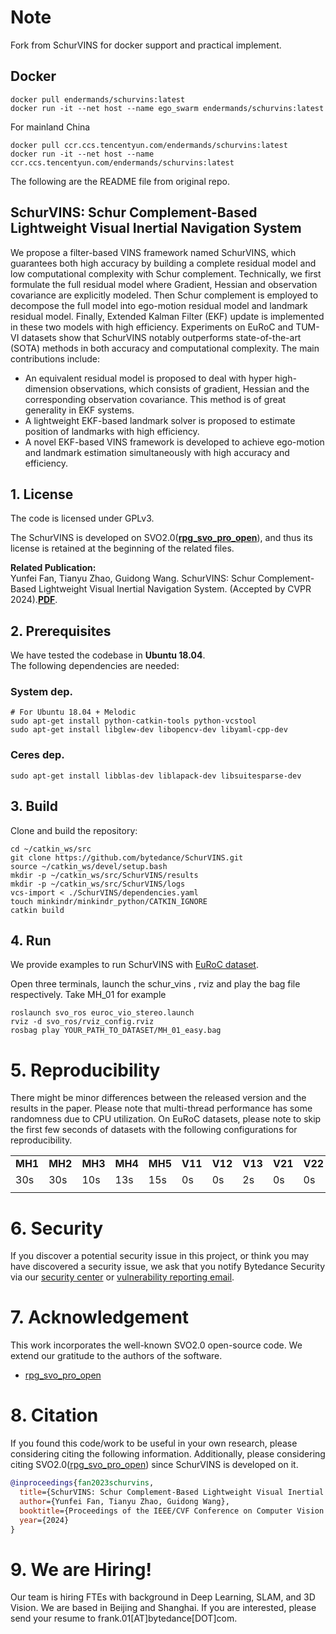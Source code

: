 # Note 

Fork from SchurVINS for docker support and practical implement.

## Docker

```shell
docker pull endermands/schurvins:latest
docker run -it --net host --name ego_swarm endermands/schurvins:latest
```

For mainland China

```shell
docker pull ccr.ccs.tencentyun.com/endermands/schurvins:latest
docker run -it --net host --name ccr.ccs.tencentyun.com/endermands/schurvins:latest
```

The following are the README file from original repo.

## SchurVINS: Schur Complement-Based Lightweight Visual Inertial Navigation System
We propose a filter-based VINS framework named SchurVINS, which guarantees both high accuracy by building a complete residual model and low computational complexity with Schur complement. Technically, we first formulate the full residual model where Gradient, Hessian and observation covariance are explicitly modeled. Then Schur complement is employed to decompose the full model into ego-motion residual model and landmark residual model. Finally, Extended Kalman Filter (EKF) update is implemented in these two models with high efficiency. Experiments on EuRoC and TUM-VI datasets show that SchurVINS notably outperforms state-of-the-art (SOTA) methods in both accuracy and computational complexity. The main contributions include:
- An equivalent residual model is proposed to deal with hyper high-dimension observations, which consists of gradient, Hessian and the corresponding observation covariance. This method is of great generality in EKF systems.
- A lightweight EKF-based landmark solver is proposed to
estimate position of landmarks with high efficiency.
- A novel EKF-based VINS framework is developed to
achieve ego-motion and landmark estimation simultaneously with high accuracy and efficiency.

## 1. License

The code is licensed under GPLv3.

The SchurVINS is developed on SVO2.0(**[rpg_svo_pro_open](https://github.com/uzh-rpg/rpg_svo_pro_open)**), and thus its license is retained at the beginning of the related files.

**Related Publication:**  
Yunfei Fan, Tianyu Zhao, Guidong Wang. SchurVINS: Schur Complement-Based Lightweight Visual Inertial Navigation System. (Accepted by CVPR 2024).**[PDF](https://arxiv.org/pdf/2312.01616.pdf)**.  

## 2. Prerequisites
We have tested the codebase in **Ubuntu 18.04**.  
The following dependencies are needed:

### System dep.
```
# For Ubuntu 18.04 + Melodic
sudo apt-get install python-catkin-tools python-vcstool
sudo apt-get install libglew-dev libopencv-dev libyaml-cpp-dev 
```


### Ceres dep.

```
sudo apt-get install libblas-dev liblapack-dev libsuitesparse-dev
```

## 3. Build

Clone and build the repository:
```
cd ~/catkin_ws/src
git clone https://github.com/bytedance/SchurVINS.git
source ~/catkin_ws/devel/setup.bash
mkdir -p ~/catkin_ws/src/SchurVINS/results
mkdir -p ~/catkin_ws/src/SchurVINS/logs
vcs-import < ./SchurVINS/dependencies.yaml
touch minkindr/minkindr_python/CATKIN_IGNORE
catkin build
```

## 4. Run
We provide examples to run SchurVINS with [EuRoC dataset](https://projects.asl.ethz.ch/datasets/doku.php?id=kmavvisualinertialdatasets#downloads). 

Open three terminals, launch the schur_vins , rviz and play the bag file respectively. Take MH_01 for example 

```
roslaunch svo_ros euroc_vio_stereo.launch
rviz -d svo_ros/rviz_config.rviz
rosbag play YOUR_PATH_TO_DATASET/MH_01_easy.bag 
```
# 5. Reproducibility
There might be minor differences between the released version and the results in the paper. Please note that multi-thread performance has some randomness due to CPU utilization.
On EuRoC datasets, please note to skip the first few seconds of datasets with the following configurations for reproducibility.


|||||||||||
|----|------|----|----|------|----|----|------|----|----|
|**MH1**|**MH2**|**MH3**|**MH4**|**MH5**|**V11**|**V12**|**V13**|**V21**|**V22**|
|30s|30s|10s|13s|15s|0s|0s|2s|0s|0s|
|||||||||||

# 6. Security

If you discover a potential security issue in this project, or think you may
have discovered a security issue, we ask that you notify Bytedance Security via our [security center](https://security.bytedance.com/src) or [vulnerability reporting email](sec@bytedance.com).

# 7. Acknowledgement
This work incorporates the well-known SVO2.0 open-source code. We extend our gratitude to the authors of the software.
- [rpg_svo_pro_open](https://github.com/uzh-rpg/rpg_svo_pro_open)


# 8. Citation
If you found this code/work to be useful in your own research, please considering citing the following information. Additionally, please considering citing SVO2.0([rpg_svo_pro_open](https://github.com/uzh-rpg/rpg_svo_pro_open)) since SchurVINS is developed on it.
```bibtex
@inproceedings{fan2023schurvins,
  title={SchurVINS: Schur Complement-Based Lightweight Visual Inertial Navigation System},
  author={Yunfei Fan, Tianyu Zhao, Guidong Wang},
  booktitle={Proceedings of the IEEE/CVF Conference on Computer Vision and Pattern Recognition},
  year={2024}
}
```

# 9. We are Hiring!
Our team is hiring FTEs with background in Deep Learning, SLAM, and 3D Vision. We are based in Beijing and Shanghai. If you are interested, please send your resume to frank.01[AT]bytedance[DOT]com.
